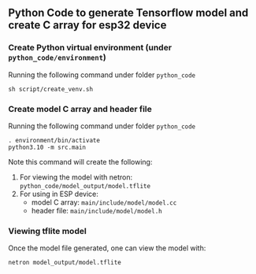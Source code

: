 ## Python Code to generate Tensorflow model and create C array for esp32 device

### Create Python virtual environment (under `python_code/environment`)
Running the following command under folder `python_code`
```
sh script/create_venv.sh
```

### Create model C array and header file
Running the following command under folder `python_code`

```
. environment/bin/activate
python3.10 -m src.main
```
Note this command will create the following:
1. For viewing the model with netron: `python_code/model_output/model.tflite`
2. For using in ESP device: 
   * model C array: `main/include/model/model.cc`
   * header file: `main/include/model/model.h`

### Viewing tflite model
Once the model file generated, one can view the model with:
```
netron model_output/model.tflite  
```
